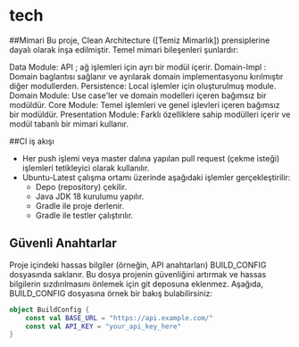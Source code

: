 # tech


##Mimari
Bu proje, Clean Architecture ([Temiz Mimarlık]) prensiplerine dayalı olarak inşa edilmiştir. Temel mimari bileşenleri şunlardır:

Data Module: API ; ağ işlemleri için ayrı bir modül içerir. Domain-Impl : Domain baglantısı sağlanır ve ayrılarak domain implementasyonu kırılmıştır diğer modullerden. Persistence: Local işlemler için oluşturulmuş module.
Domain Module: Use case'ler ve domain modelleri içeren bağımsız bir modüldür.
Core Module: Temel işlemleri ve genel işlevleri içeren bağımsız bir modüldür.
Presentation Module: Farklı özelliklere sahip modülleri içerir ve modül tabanlı bir mimari kullanır.


##CI iş akışı 

- Her push işlemi veya master dalına yapılan pull request (çekme isteği) işlemleri tetikleyici olarak kullanılır.
- Ubuntu-Latest çalışma ortamı üzerinde aşağıdaki işlemler gerçekleştirilir:
    - Depo (repository) çekilir.
    - Java JDK 18 kurulumu yapılır.
    - Gradle ile proje derlenir.
    - Gradle ile testler çalıştırılır.

## Güvenli Anahtarlar 

Proje içindeki hassas bilgiler (örneğin, API anahtarları) BUILD_CONFIG dosyasında saklanır.
Bu dosya projenin güvenliğini artırmak ve hassas bilgilerin sızdırılmasını önlemek için git deposuna eklenmez. 
Aşağıda, BUILD_CONFIG dosyasına örnek bir bakış bulabilirsiniz:

```kotlin
object BuildConfig {
    const val BASE_URL = "https://api.example.com/"
    const val API_KEY = "your_api_key_here"
}
